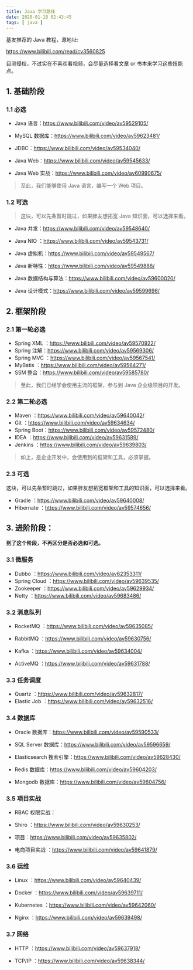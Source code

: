```yaml
---
title: Java 学习路线
date: 2020-01-18 02:43:45
tags: [ java ]
---
```


基友推荐的 Java 教程，源地址:

https://www.bilibili.com/read/cv3560825

目测侵权，不过实在不喜欢看视频，会尽量选择看文章 or 书本来学习这些技能点。

## 1. 基础阶段

### 1.1 必选

- Java 语言：https://www.bilibili.com/video/av59529105/

- MySQL 数据库：https://www.bilibili.com/video/av59623481/

- JDBC：https://www.bilibili.com/video/av59534040/

- Java Web：https://www.bilibili.com/video/av59545633/

- Java Web 实战：https://www.bilibili.com/video/av60990675/

>  至此，我们能够使用 Java 语言，编写一个 Web 项目。

### 1.2 可选

> 这块，可以先条暂时跳过，如果胖友想拓宽 Java 知识面，可以选择来看。

- Java 并发：https://www.bilibili.com/video/av59548640/

- Java NIO ：https://www.bilibili.com/video/av59543731/

- Java 虚拟机：https://www.bilibili.com/video/av59549567/

- Java 新特性：https://www.bilibili.com/video/av59549886/

- Java 数据结构与算法：https://www.bilibili.com/video/av59600020/

- Java 设计模式：https://www.bilibili.com/video/av59599696/

## 2. 框架阶段

### 2.1 第一轮必选
- Spring XML ：https://www.bilibili.com/video/av59570922/
- Spring 注解：https://www.bilibili.com/video/av59569306/
- Spring MVC ：https://www.bilibili.com/video/av59567541/
- MyBatis ：https://www.bilibili.com/video/av59564271/
- SSM 整合：https://www.bilibili.com/video/av59585780/

> 至此，我们已经学会使用主流的框架，参与到 Java 企业级项目的开发。

### 2.2 第二轮必选

- Maven ：https://www.bilibili.com/video/av59640042/
- Git ：https://www.bilibili.com/video/av59634634/
- Spring Boot：https://www.bilibili.com/video/av59572480/
- IDEA ：https://www.bilibili.com/video/av59631589/
- Jenkins ：https://www.bilibili.com/video/av59639803/

> 如上，是企业开发中，会使用到的框架和工具，必须掌握。

### 2.3 可选

这块，可以先条暂时跳过，如果胖友想拓宽框架和工具的知识面，可以选择来看。

- Gradle ：https://www.bilibili.com/video/av59640008/
- Hibernate ：https://www.bilibili.com/video/av59574656/

## 3. 进阶阶段：

**到了这个阶段，不再区分是否必选和可选。**

### 3.1 微服务
- Dubbo ：https://www.bilibili.com/video/av62353311/
- Spring Cloud ：https://www.bilibili.com/video/av59639535/
- Zookeeper ：https://www.bilibili.com/video/av59629934/
- Netty ：https://www.bilibili.com/video/av59683486/
### 3.2 消息队列

- RocketMQ ：https://www.bilibili.com/video/av59635085/

- RabbitMQ ：https://www.bilibili.com/video/av59630756/
- Kafka ：https://www.bilibili.com/video/av59634004/
- ActiveMQ ：https://www.bilibili.com/video/av59631788/

### 3.3 任务调度
- Quartz ：https://www.bilibili.com/video/av59632817/
- Elastic Job ：https://www.bilibili.com/video/av59632516/

### 3.4 数据库

- Oracle 数据库：https://www.bilibili.com/video/av59590533/

- SQL Server 数据库：https://www.bilibili.com/video/av59596659/

- Elasticsearch 搜索引擎：https://www.bilibili.com/video/av59628430/

- Redis 数据库：https://www.bilibili.com/video/av59604203/

- Mongodb 数据库：https://www.bilibili.com/video/av59604756/

### 3.5 项目实战
- RBAC 权限实战：
- Shiro ：https://www.bilibili.com/video/av59630253/
- 项目：https://www.bilibili.com/video/av59635802/

- 电商项目实战 ：https://www.bilibili.com/video/av59641879/

### 3.6 运维
- Linux ：https://www.bilibili.com/video/av59640439/
- Docker ：https://www.bilibili.com/video/av59639711/
- Kubernetes ：https://www.bilibili.com/video/av59642060/

- Nginx ：https://www.bilibili.com/video/av59639498/

### 3.7 网络
- HTTP ：https://www.bilibili.com/video/av59637918/

- TCP/IP ：https://www.bilibili.com/video/av59638344/